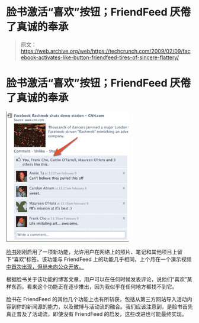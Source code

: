 # 脸书激活“喜欢”按钮；FriendFeed 厌倦了真诚的奉承

> 原文：<https://web.archive.org/web/https://techcrunch.com/2009/02/09/facebook-activates-like-button-friendfeed-tires-of-sincere-flattery/>

# 脸书激活“喜欢”按钮；FriendFeed 厌倦了真诚的奉承

![](img/fdcd859256573353e520b16611ae0316.png)

[脸书](https://web.archive.org/web/20230404035837/http://www.facebook.com/)刚刚启用了一项新功能，允许用户在网络上的照片、笔记和其他项目上留下“喜欢”标签。该功能与 FriendFeed 上的功能几乎相同，上个月在一个演示视频[中首次出现，但尚未向公众开放。](https://web.archive.org/web/20230404035837/http://www.allfacebook.com/2009/01/facebook-friendfeed-like/)

根据脸书关于该功能的博客文章，用户可以在任何时候发表评论，说他们“喜欢”某样东西。看来这个功能正在逐步推出，因为我似乎在任何地方都找不到它。

脸书在 FriendFeed 的其他几个功能上也有所斩获，包括从第三方网站导入活动内容到你的新闻源的能力，以及微博与活动流的融合。我们应该注意到，是脸书首先真正普及了活动流，即使没有 FriendFeed 的启发，这些改进也可能最终实现。